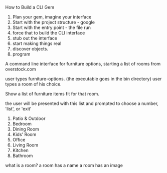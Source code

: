 How to Build a CLI Gem

1. Plan your gem, imagine your interface
2. Start with the project structure - google
3. Start with the entry point - the file run
4. force that to build the CLI interface
5. stub out the interface
6. start making things real
7. discover objects.
8. program


A command line interface for furniture options, starting a list of rooms from overstock.com

user types furniture-options.
(the executable goes in the bin directory)
user types a room of his choice.

Show a list of furniture items fit for that room.

<!-- <p class="hp-border-box hp-text-box">Patio &amp; Outdoor</p> -->
the user will be presented with this list and prompted to choose a number, 'list', or 'exit'
1. Patio & Outdoor
2. Bedroom
3. Dining Room
4. Kids' Room
5. Office
6. Living Room
7. Kitchen
8. Bathroom

what is a room?
a room has a name
a room has an image

